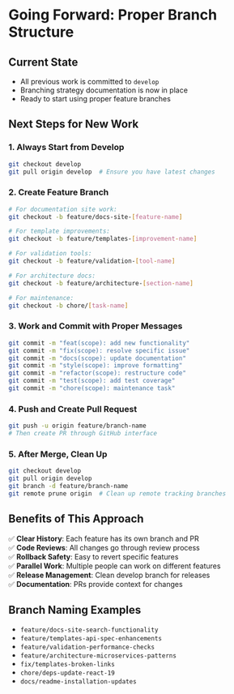 # Going Forward: Proper Branch Structure

## Current State

- All previous work is committed to `develop`
- Branching strategy documentation is now in place
- Ready to start using proper feature branches

## Next Steps for New Work

### 1. Always Start from Develop

```bash
git checkout develop
git pull origin develop  # Ensure you have latest changes
```

### 2. Create Feature Branch

```bash
# For documentation site work:
git checkout -b feature/docs-site-[feature-name]

# For template improvements:
git checkout -b feature/templates-[improvement-name] 

# For validation tools:
git checkout -b feature/validation-[tool-name]

# For architecture docs:
git checkout -b feature/architecture-[section-name]

# For maintenance:
git checkout -b chore/[task-name]
```

### 3. Work and Commit with Proper Messages

```bash
git commit -m "feat(scope): add new functionality"
git commit -m "fix(scope): resolve specific issue"
git commit -m "docs(scope): update documentation"
git commit -m "style(scope): improve formatting"
git commit -m "refactor(scope): restructure code"
git commit -m "test(scope): add test coverage"
git commit -m "chore(scope): maintenance task"
```

### 4. Push and Create Pull Request

```bash
git push -u origin feature/branch-name
# Then create PR through GitHub interface
```

### 5. After Merge, Clean Up

```bash
git checkout develop
git pull origin develop
git branch -d feature/branch-name
git remote prune origin  # Clean up remote tracking branches
```

## Benefits of This Approach

✅ **Clear History**: Each feature has its own branch and PR  
✅ **Code Reviews**: All changes go through review process  
✅ **Rollback Safety**: Easy to revert specific features  
✅ **Parallel Work**: Multiple people can work on different features  
✅ **Release Management**: Clean develop branch for releases  
✅ **Documentation**: PRs provide context for changes  

## Branch Naming Examples

- `feature/docs-site-search-functionality`
- `feature/templates-api-spec-enhancements`
- `feature/validation-performance-checks`
- `feature/architecture-microservices-patterns`
- `fix/templates-broken-links`
- `chore/deps-update-react-19`
- `docs/readme-installation-updates`
